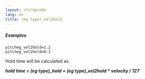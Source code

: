 ```yaml
---
layout: sfz/opcode
lang: en
title: (eg type)_vel2hold
---
```

##### Examples

```
pitcheg_vel2hold=1.2
pitcheg_vel2hold=0.1
```

Hold time will be calculated as

***hold time = (eg type)_hold + (eg type)_vel2hold * velocity / 127***
